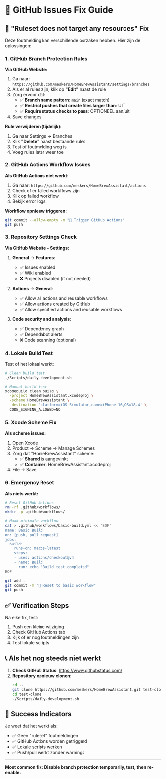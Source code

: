 # 🔧 GitHub Issues Fix Guide

## 🐛 "Ruleset does not target any resources" Fix

Deze foutmelding kan verschillende oorzaken hebben. Hier zijn de oplossingen:

### **1. GitHub Branch Protection Rules**

**Via GitHub Website:**
1. Ga naar: `https://github.com/meskers/HomeBrewAssistant/settings/branches`
2. Als er al rules zijn, klik op **"Edit"** naast de rule
3. Zorg ervoor dat:
   - ✅ **Branch name pattern**: `main` (exact match)
   - ✅ **Restrict pushes that create files larger than**: UIT
   - ✅ **Require status checks to pass**: OPTIONEEL aan/uit
4. Save changes

**Rule verwijderen (tijdelijk):**
1. Ga naar Settings → Branches
2. Klik **"Delete"** naast bestaande rules
3. Test of foutmelding weg is
4. Voeg rules later weer toe

### **2. GitHub Actions Workflow Issues**

**Als GitHub Actions niet werkt:**
1. Ga naar: `https://github.com/meskers/HomeBrewAssistant/actions`
2. Check of er failed workflows zijn
3. Klik op failed workflow
4. Bekijk error logs

**Workflow opnieuw triggeren:**
```bash
git commit --allow-empty -m "🔄 Trigger GitHub Actions"
git push
```

### **3. Repository Settings Check**

**Via GitHub Website - Settings:**
1. **General** → **Features**:
   - ✅ Issues enabled
   - ✅ Wiki enabled
   - ❌ Projects disabled (if not needed)

2. **Actions** → **General**:
   - ✅ Allow all actions and reusable workflows
   - ✅ Allow actions created by GitHub
   - ✅ Allow specified actions and reusable workflows

3. **Code security and analysis**:
   - ✅ Dependency graph
   - ✅ Dependabot alerts
   - ❌ Code scanning (optional)

### **4. Lokale Build Test**

Test of het lokaal werkt:
```bash
# Clean build test
./Scripts/daily-development.sh

# Manual build test
xcodebuild clean build \
  -project HomeBrewAssistant.xcodeproj \
  -scheme HomeBrewAssistant \
  -destination 'platform=iOS Simulator,name=iPhone 16,OS=18.4' \
  CODE_SIGNING_ALLOWED=NO
```

### **5. Xcode Scheme Fix**

**Als scheme issues:**
1. Open Xcode
2. Product → Scheme → Manage Schemes
3. Zorg dat "HomeBrewAssistant" scheme:
   - ✅ **Shared** is aangevinkt
   - ✅ **Container**: HomeBrewAssistant.xcodeproj
4. File → Save

### **6. Emergency Reset**

**Als niets werkt:**
```bash
# Reset GitHub Actions
rm -rf .github/workflows/
mkdir -p .github/workflows/

# Maak minimale workflow
cat > .github/workflows/basic-build.yml << 'EOF'
name: Basic Build
on: [push, pull_request]
jobs:
  build:
    runs-on: macos-latest
    steps:
    - uses: actions/checkout@v4
    - name: Build
      run: echo "Build test completed"
EOF

git add .
git commit -m "🔧 Reset to basic workflow"
git push
```

## ✅ **Verification Steps**

Na elke fix, test:
1. Push een kleine wijziging
2. Check GitHub Actions tab
3. Kijk of er nog foutmeldingen zijn
4. Test lokale scripts

## 📞 **Als het nog steeds niet werkt**

1. **Check GitHub Status**: https://www.githubstatus.com/
2. **Repository opnieuw clonen**:
   ```bash
   cd ..
   git clone https://github.com/meskers/HomeBrewAssistant.git test-clone
   cd test-clone
   ./Scripts/daily-development.sh
   ```

## 🎯 **Success Indicators**

Je weet dat het werkt als:
- ✅ Geen "ruleset" foutmeldingen
- ✅ GitHub Actions worden getriggerd
- ✅ Lokale scripts werken
- ✅ Push/pull werkt zonder warnings

---

**Most common fix: Disable branch protection temporarily, test, then re-enable.** 